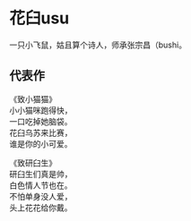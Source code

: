# 花臼usu
一只小飞鼠，姑且算个诗人，师承张宗昌（bushi。  

## 代表作    
《致小猫猫》  
小小猫咪跑得快，  
一口吃掉她脑袋。  
花臼乌苏来比赛，  
谁是你的小可爱。  

《致研臼生》  
研臼生们真是帅，  
白色情人节也在。  
不怕单身没人爱，  
头上花花给你戴。
